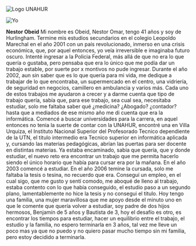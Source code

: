 ![Logo UNAHUR](./assets/UNAHUR.png)

![Yo](./assets/UNAHUR.png)

**Nestor Obeid**
Mi nombre es Obeid, Nestor Omar, tengo 41 años y soy de Hurlingham. Termine mis estudios secundarios en el colegio Leopoldo Marechal en el año 2001 con un país revolucionado, inmerso en una crisis económica, que, por aquel entonces, yo veía irreversible e imaginaba futuro oscuro.
Intenté ingresar a la Policia Federal, más allá de que no era lo que quería o gustaba, pero pensaba que era lo único que me podía dar un trabajo estable, por suerte por x montivos no pude ingresar. Durante el año 2002, aun sin saber que es lo que quería para mi vida, me dedique a trabajar de lo que encontraba, un supermercado en el centro, una vidriería, de seguridad en negocios, camillero en ambulancia y varios más. Cada uno de estos trabajos me ayudaron a crecer y a darme cuenta que tipo de trabajo quería, sabía que, para ese trabajo, sea cual sea, necesitaba estudiar, solo me faltaba saber qué ¿medicina? ¿Abogado? ¿contador? hasta que a mediados de ese mismo año me di cuenta que era la informática. Comencé a buscar universidades para la carrera, en aquel entonces no tenia la suerte de contar con la UNAHUR, encontré una en Villa Urquiza, el Instituto Nacional Superior del Profesorado Tecnico dependiente de la UTN, el titulo intermedio era Tecnico superior en informática aplicada y, cursando las materias pedagógicas, abrían las puertas para ser docente en distintas materias. Ya estaba encaminado, sabia que quería, que y donde estudiar, el nuevo reto era encontrar un trabajo que me permita hacerlo siendo el único horario que había para cursar era por la mañana. 
En el año 2003 comencé a estudiar. En el año 2006 temine la cursada, solo me faltaba la tesis o tesina, no recuerdo que era. Conseguí un empleo, en el cual sigo, que me gusto y sentí comodo, me aboqué de lleno al trabajo, estaba contento con lo que había conseguido, el estudio paso a un segundo plano, lamentablemente no hice la tesis y no consegui el titulo.
 Hoy tengo una familia, una mujer maravillosa que me apoyo desde el minuto uno en que le comente que quería volver a estudiar, soy padre de dos hijos hermosos, Benjamín de 5 años y Bautista de 3, hoy el desafío es otro, es encontrar los tiempos para estudiar, hacer un equilibrio entre el trabajo, el estudio y la familia, no espero terminarla en 3 años, tal vez me lleve un poco mas ya que no puedo y no quiero pasar mucho tiempo sin mi familia, pero estoy decidido a terminarla.
